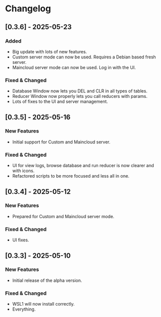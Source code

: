 # Changelog


## [0.3.6] - 2025-05-23

### Added
- Big update with lots of new features.
- Custom server mode can now be used. Requires a Debian based fresh server.
- Maincloud server mode can now be used. Log in with the UI.

### Fixed & Changed
- Database Window now lets you DEL and CLR in all types of tables.
- Reducer Window now properly lets you call reducers with params.
- Lots of fixes to the UI and server management.


## [0.3.5] - 2025-05-16

### New Features
- Initial support for Custom and Maincloud server.

### Fixed & Changed
- UI for view logs, browse database and run reducer is now clearer and with icons.
- Refactored scripts to be more focused and less all in one.


## [0.3.4] - 2025-05-12

### New Features
- Prepared for Custom and Maincloud server mode.

### Fixed & Changed
- UI fixes.


## [0.3.3] - 2025-05-10

### New Features
- Initial release of the alpha version.

### Fixed & Changed
- WSL1 will now install correctly.
- Everything.